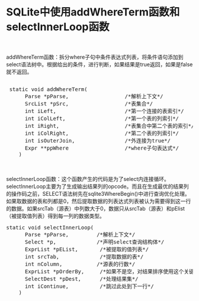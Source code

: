 # SQLite中使用addWhereTerm函数和selectInnerLoop函数
<br><br> addWhereTerm函数：拆分where子句中条件表达式列表，将条件语句添加到select语法树中。根据给出的条件，进行判断，如果结果是true返回，如果是false就不返回。
<pre><br> static void addWhereTerm(
 	  Parse *pParse,                  /*解析上下文*/
 	  SrcList *pSrc,                  /*表集合*/
 	  int iLeft,                      /*第一个连接的表索引*/
 	  int iColLeft,                   /*第一个表的列索引*/
 	  int iRight,                     /*表集合中第二个表的索引*/
 	  int iColRight,                  /*第二个表的列索引*/
 	  int isOuterJoin,                /*外连接为true*/
 	  Expr **ppWhere                  /*where子句表达式*/
 	)</pre>
<br> <br> selectInnerLoop函数：这个函数产生的代码是为了select内连接循环。 <br> selectInnerLoop主要为了生成输出结果列的opcode。而且在生成最优的结果列的操作码之前，SELECT语法树先在sqlite3WhereBegin()中进行查询优化处理。如果取数据的表和列都是0，然后提取数据的列表达式列表被认为需要得到这一行的数据。如果srcTab（源表）中列数大于0，数据只从srcTab（源表）和pElist（被提取值列表）得到每一列的数据类型。
<pre>static void selectInnerLoop(
	  Parse *pParse,         /*解析上下文*/
 	  Select *p,             /*声明select查询结构体*/
 	  ExprList *pEList,       /*被提取的值列表*/
	  int srcTab,             /*提取数据的表*/
 	  int nColumn,           /*源表的行数*/
 	  ExprList *pOrderBy,     /*如果不是空，对结果排序使用这个关键词*/
	  SelectDest *pDest,      /*处理结果集*/
 	  int iContinue,          /*跳过此处到下一行*/
	)</pre>
